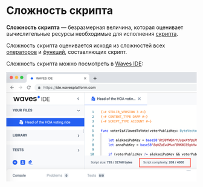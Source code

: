 # Сложность скрипта

**Cложность скрипта** — безразмерная величина, которая оценивает вычислительные ресурсы необходимые для исполнения [скрипта](/ru/ride/script/).

Сложность скрипта оценивается исходя из сложностей всех [операторов](/ru/ride/operators/) и [функций](/ru/ride/functions/), составляющих скрипт.

Сложность скрипта можно посмотреть в [Waves IDE](https://ide.wavesplatform.com):

![](./_assets/complexity.png)
